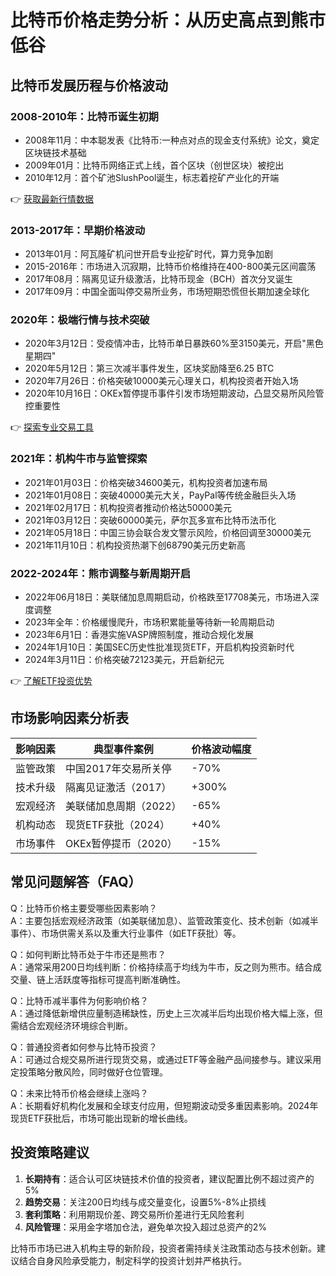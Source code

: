 # 比特币价格走势分析：从历史高点到熊市低谷

## 比特币发展历程与价格波动

### 2008-2010年：比特币诞生初期
- 2008年11月：中本聪发表《比特币:一种点对点的现金支付系统》论文，奠定区块链技术基础
- 2009年01月：比特币网络正式上线，首个区块（创世区块）被挖出
- 2010年12月：首个矿池SlushPool诞生，标志着挖矿产业化的开端

👉 [获取最新行情数据](https://bit.ly/okx_welcome)

### 2013-2017年：早期价格波动
- 2013年01月：阿瓦隆矿机问世开启专业挖矿时代，算力竞争加剧
- 2015-2016年：市场进入沉寂期，比特币价格维持在400-800美元区间震荡
- 2017年08月：隔离见证升级激活，比特币现金（BCH）首次分叉诞生
- 2017年09月：中国全面叫停交易所业务，市场短期恐慌但长期加速全球化

### 2020年：极端行情与技术突破
- 2020年3月12日：受疫情冲击，比特币单日暴跌60%至3150美元，开启"黑色星期四"
- 2020年5月12日：第三次减半事件发生，区块奖励降至6.25 BTC
- 2020年7月26日：价格突破10000美元心理关口，机构投资者开始入场
- 2020年10月16日：OKEx暂停提币事件引发市场短期波动，凸显交易所风险管控重要性

👉 [探索专业交易工具](https://bit.ly/okx_welcome)

### 2021年：机构牛市与监管探索
- 2021年01月03日：价格突破34600美元，机构投资者加速布局
- 2021年01月08日：突破40000美元大关，PayPal等传统金融巨头入场
- 2021年02月17日：机构投资者推动价格达50000美元
- 2021年03月12日：突破60000美元，萨尔瓦多宣布比特币法币化
- 2021年05月18日：中国三协会联合发文警示风险，价格回调至30000美元
- 2021年11月10日：机构投资热潮下创68790美元历史新高

### 2022-2024年：熊市调整与新周期开启
- 2022年06月18日：美联储加息周期启动，价格跌至17708美元，市场进入深度调整
- 2023年全年：价格缓慢爬升，市场积累能量等待新一轮周期启动
- 2023年6月1日：香港实施VASP牌照制度，推动合规化发展
- 2024年1月10日：美国SEC历史性批准现货ETF，开启机构投资新时代
- 2024年3月11日：价格突破72123美元，开启新纪元

👉 [了解ETF投资优势](https://bit.ly/okx_welcome)

## 市场影响因素分析表

| 影响因素        | 典型事件案例                  | 价格波动幅度 |
|----------------|-----------------------------|-------------|
| 监管政策        | 中国2017年交易所关停          | -70%        |
| 技术升级        | 隔离见证激活（2017）          | +300%       |
| 宏观经济        | 美联储加息周期（2022）        | -65%        |
| 机构动态        | 现货ETF获批（2024）           | +40%        |
| 市场事件        | OKEx暂停提币（2020）          | -15%        |

## 常见问题解答（FAQ）

Q：比特币价格主要受哪些因素影响？  
A：主要包括宏观经济政策（如美联储加息）、监管政策变化、技术创新（如减半事件）、市场供需关系以及重大行业事件（如ETF获批）等。

Q：如何判断比特币处于牛市还是熊市？  
A：通常采用200日均线判断：价格持续高于均线为牛市，反之则为熊市。结合成交量、链上活跃度等指标可提高判断准确性。

Q：比特币减半事件为何影响价格？  
A：通过降低新增供应量制造稀缺性，历史上三次减半后均出现价格大幅上涨，但需结合宏观经济环境综合判断。

Q：普通投资者如何参与比特币投资？  
A：可通过合规交易所进行现货交易，或通过ETF等金融产品间接参与。建议采用定投策略分散风险，同时做好仓位管理。

Q：未来比特币价格会继续上涨吗？  
A：长期看好机构化发展和全球支付应用，但短期波动受多重因素影响。2024年现货ETF获批后，市场可能出现新的增长曲线。

## 投资策略建议

1. **长期持有**：适合认可区块链技术价值的投资者，建议配置比例不超过资产的5%
2. **趋势交易**：关注200日均线与成交量变化，设置5%-8%止损线
3. **套利策略**：利用期现价差、跨交易所价差进行无风险套利
4. **风险管理**：采用金字塔加仓法，避免单次投入超过总资产的2%

比特币市场已进入机构主导的新阶段，投资者需持续关注政策动态与技术创新。建议结合自身风险承受能力，制定科学的投资计划并严格执行。